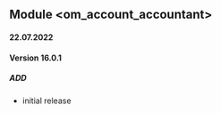 ## Module <om_account_accountant>

#### 22.07.2022
#### Version 16.0.1
##### ADD
- initial release


